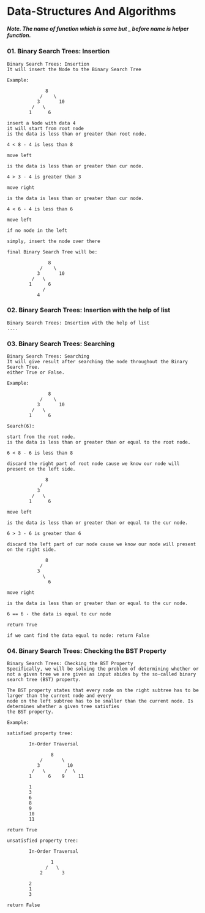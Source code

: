 # Data-Structures And Algorithms

##### Note. The name of function which is same but _ before name is helper function.

### 01. Binary Search Trees: Insertion

    Binary Search Trees: Insertion
    It will insert the Node to the Binary Search Tree

    Example:

                  8
                /    \
               3       10
             /   \      
            1      6    

    insert a Node with data 4
    it will start from root node 
    is the data is less than or greater than root node.
    
    4 < 8 - 4 is less than 8

    move left

    is the data is less than or greater than cur node.

    4 > 3 - 4 is greater than 3

    move right

    is the data is less than or greater than cur node.

    4 < 6 - 4 is less than 6

    move left

    if no node in the left 

    simply, insert the node over there

    final Binary Search Tree will be:
                   
                   8
                /    \
               3       10
             /   \      
            1      6
                 /
               4    

### 02. Binary Search Trees: Insertion with the help of list

    Binary Search Trees: Insertion with the help of list
    ....

### 03. Binary Search Trees: Searching

    Binary Search Trees: Searching
    It will give result after searching the node throughout the Binary Search Tree.
    either True or False.

    Example:

                   8
                /    \
               3       10
             /   \      
            1      6 

    Search(6):

    start from the root node.
    is the data is less than or greater than or equal to the root node.

    6 < 8 - 6 is less than 8

    discard the right part of root node cause we know our node will present on the left side.

                  8
                /   
               3    
             /   \  
            1      6

    move left

    is the data is less than or greater than or equal to the cur node.

    6 > 3 - 6 is greater than 6

    discard the left part of cur node cause we know our node will present on the right side.

                  8
                /   
               3    
                 \  
                   6

    move right

    is the data is less than or greater than or equal to the cur node.

    6 == 6 - the data is equal to cur node

    return True

    if we cant find the data equal to node: return False

### 04. Binary Search Trees: Checking the BST Property

    Binary Search Trees: Checking the BST Property
    Specifically, we will be solving the problem of determining whether or not a given tree we are given as input abides by the so-called binary search tree (BST) property. 

    The BST property states that every node on the right subtree has to be larger than the current node and every
    node on the left subtree has to be smaller than the current node. Is determines whether a given tree satisfies
    the BST property.

    Example:
    
    satisfied property tree:

            In-Order Traversal
    
                    8
                /       \
               3          10
             /   \       /  \  
            1      6    9     11

            1
            3
            6
            8
            9
            10
            11
    
    return True

    unsatisfied property tree:

            In-Order Traversal
    
                    1
                  /   \
                2       3

            2
            1
            3
    
    return False


    


